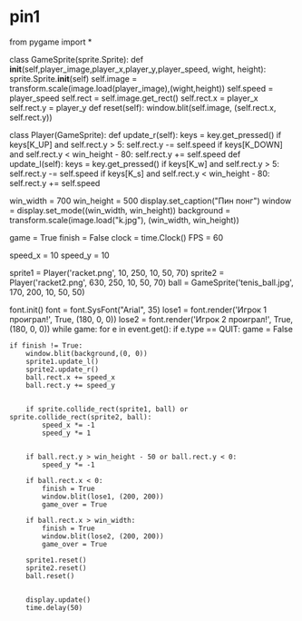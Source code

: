 # pin1
from pygame import *

class GameSprite(sprite.Sprite):
    def  __init__(self,player_image,player_x,player_y,player_speed, wight, height):
        sprite.Sprite.__init__(self)
        self.image = transform.scale(image.load(player_image),(wight,height))
        self.speed = player_speed
        self.rect = self.image.get_rect()
        self.rect.x = player_x
        self.rect.y = player_y
    def reset(self):
        window.blit(self.image, (self.rect.x, self.rect.y))


class Player(GameSprite):
    def update_r(self):
        keys = key.get_pressed()
        if keys[K_UP] and self.rect.y > 5:
            self.rect.y -= self.speed
        if keys[K_DOWN] and self.rect.y < win_height - 80:
            self.rect.y += self.speed
    def update_l(self):
        keys = key.get_pressed()
        if keys[K_w] and self.rect.y > 5:
            self.rect.y -= self.speed
        if keys[K_s] and self.rect.y < win_height - 80:
            self.rect.y += self.speed

    
win_width = 700
win_height = 500
display.set_caption("Пин понг")
window = display.set_mode((win_width, win_height))
background = transform.scale(image.load("k.jpg"), (win_width, win_height))

game = True
finish = False
clock = time.Clock()
FPS = 60

speed_x = 10
speed_y = 10

sprite1 = Player('racket.png', 10, 250, 10, 50, 70)
sprite2 = Player('racket2.png', 630, 250, 10, 50, 70)
ball = GameSprite('tenis_ball.jpg', 170, 200, 10, 50, 50)

font.init()
font = font.SysFont("Arial", 35)
lose1 = font.render('Игрок 1 проиграл!', True, (180, 0, 0))
lose2 = font.render('Игрок 2 проиграл!', True, (180, 0, 0))
while game:
    for e in event.get():
        if e.type == QUIT:
            game = False

    if finish != True:
        window.blit(background,(0, 0))
        sprite1.update_l()
        sprite2.update_r()
        ball.rect.x += speed_x
        ball.rect.y += speed_y


        if sprite.collide_rect(sprite1, ball) or sprite.collide_rect(sprite2, ball):
            speed_x *= -1
            speed_y *= 1


        if ball.rect.y > win_height - 50 or ball.rect.y < 0:
            speed_y *= -1 

        if ball.rect.x < 0:
            finish = True
            window.blit(lose1, (200, 200))
            game_over = True

        if ball.rect.x > win_width:
            finish = True
            window.blit(lose2, (200, 200))
            game_over = True

        sprite1.reset()
        sprite2.reset()
        ball.reset()


        display.update()
        time.delay(50)
